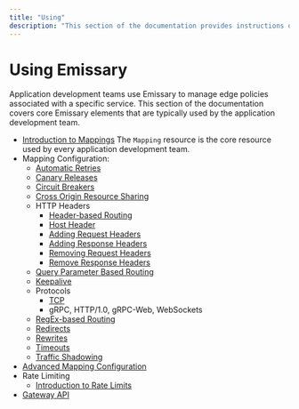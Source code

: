 ```yaml
---
title: "Using"
description: "This section of the documentation provides instructions on using Emissary"
---
```


# Using Emissary

Application development teams use Emissary to manage edge policies associated with a specific service. This section of the documentation covers core Emissary elements that are typically used by the application development team.

* [Introduction to Mappings](intro-mappings) The `Mapping` resource is the core resource used by every application development team.
* Mapping Configuration:
  * [Automatic Retries](retries)
  * [Canary Releases](canary)
  * [Circuit Breakers](circuit-breakers)
  * [Cross Origin Resource Sharing](cors)
  * HTTP Headers
    * [Header-based Routing](headers/headers)
    * [Host Header](headers/host)
    * [Adding Request Headers](headers/add-request-headers)
    * [Adding Response Headers](headers/add-response-headers)
    * [Removing Request Headers](headers/remove-request-headers)
    * [Remove Response Headers](headers/remove-response-headers)
  * [Query Parameter Based Routing](query-parameters)
  * [Keepalive](keepalive)
  * Protocols
    * [TCP](tcpmappings)
    * gRPC, HTTP/1.0, gRPC-Web, WebSockets
  * [RegEx-based Routing](prefix-regex)
  * [Redirects](redirects)
  * [Rewrites](rewrites)
  * [Timeouts](timeouts)
  * [Traffic Shadowing](shadowing)
* [Advanced Mapping Configuration](mappings)
* Rate Limiting
  * [Introduction to Rate Limits](rate-limits/)
* [Gateway API](gateway-api)
